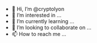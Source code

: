 - 👋 Hi, I’m @cryptolyon
- 👀 I’m interested in ...
- 🌱 I’m currently learning ...
- 💞️ I’m looking to collaborate on ...
- 📫 How to reach me ...

<!---
cryptolyon/cryptolyon is a ✨ special ✨ repository because its `README.md` (this file) appears on your GitHub profile.
You can click the Preview link to take a look at your changes.
--->

